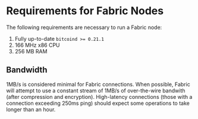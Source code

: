 # Requirements for Fabric Nodes
The following requirements are necessary to run a Fabric node:

1. Fully up-to-date `bitcoind >= 0.21.1`
2. 166 MHz x86 CPU
3. 256 MB RAM

## Bandwidth
1MB/s is considered minimal for Fabric connections.  When possible, Fabric will attempt to use a constant stream of 1MB/s of over-the-wire bandwith (after compression and encryption).  High-latency connections (those with a connection exceeding 250ms ping) should expect some operations to take longer than an hour.
